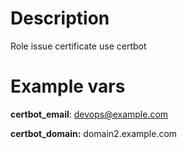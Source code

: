 # Description 
Role issue certificate use certbot


# Example vars
**certbot_email**: devops@example.com

**certbot_domain:** domain2.example.com